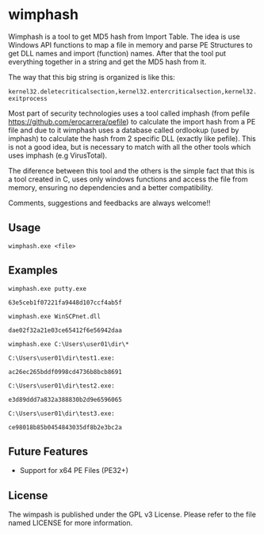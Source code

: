 # wimphash

Wimphash is a tool to get MD5 hash from Import Table. The idea is use Windows API functions to map a file in memory and parse PE Structures to get DLL names and import (function) names. After that the tool put everything together in a string and get the MD5 hash from it.

The way that this big string is organized is like this:

```kernel32.deletecriticalsection,kernel32.entercriticalsection,kernel32.exitprocess```

Most part of security technologies uses a tool called imphash (from pefile https://github.com/erocarrera/pefile) to calculate the import hash from a PE file and due to it wimphash uses a database called ordlookup (used by imphash) to calculate the hash from 2 specific DLL (exactly like pefile). This is not a good idea, but is necessary to match with all the other tools which uses imphash (e.g VirusTotal).

The diference between this tool and the others is the simple fact that this is a tool created in C, uses only windows functions and access the file from memory, ensuring no dependencies and a better compatibility.

Comments, suggestions and feedbacks are always welcome!!

## **Usage**

```wimphash.exe <file>```

## **Examples**

```
wimphash.exe putty.exe

63e5ceb1f07221fa9448d107ccf4ab5f

wimphash.exe WinSCPnet.dll

dae02f32a21e03ce65412f6e56942daa

```
    
```    
wimphash.exe C:\Users\user01\dir\*

C:\Users\user01\dir\test1.exe:

ac26ec265bddf0998cd4736b8bcb8691

C:\Users\user01\dir\test2.exe:

e3d89ddd7a832a388830b2d9e6596065

C:\Users\user01\dir\test3.exe:

ce98018b85b0454843035df8b2e3bc2a

```

## **Future Features**

- Support for x64 PE Files (PE32+)

## **License**

The wimpash is published under the GPL v3 License. Please refer to the file named LICENSE for more information.

